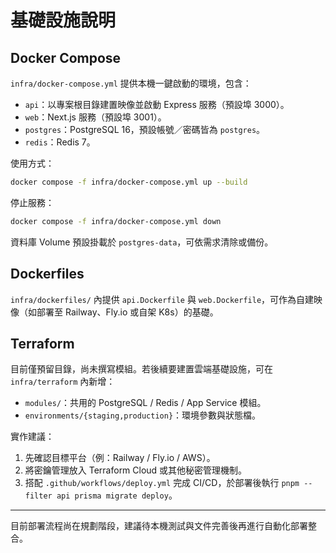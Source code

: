 # 基礎設施說明

## Docker Compose
`infra/docker-compose.yml` 提供本機一鍵啟動的環境，包含：
- `api`：以專案根目錄建置映像並啟動 Express 服務（預設埠 3000）。
- `web`：Next.js 服務（預設埠 3001）。
- `postgres`：PostgreSQL 16，預設帳號／密碼皆為 `postgres`。
- `redis`：Redis 7。

使用方式：
```bash
docker compose -f infra/docker-compose.yml up --build
```

停止服務：
```bash
docker compose -f infra/docker-compose.yml down
```

資料庫 Volume 預設掛載於 `postgres-data`，可依需求清除或備份。

## Dockerfiles
`infra/dockerfiles/` 內提供 `api.Dockerfile` 與 `web.Dockerfile`，可作為自建映像（如部署至 Railway、Fly.io 或自架 K8s）的基礎。

## Terraform
目前僅預留目錄，尚未撰寫模組。若後續要建置雲端基礎設施，可在 `infra/terraform` 內新增：
- `modules/`：共用的 PostgreSQL / Redis / App Service 模組。
- `environments/{staging,production}`：環境參數與狀態檔。

實作建議：
1. 先確認目標平台（例：Railway / Fly.io / AWS）。
2. 將密鑰管理放入 Terraform Cloud 或其他秘密管理機制。
3. 搭配 `.github/workflows/deploy.yml` 完成 CI/CD，於部署後執行 `pnpm --filter api prisma migrate deploy`。

---
目前部署流程尚在規劃階段，建議待本機測試與文件完善後再進行自動化部署整合。
